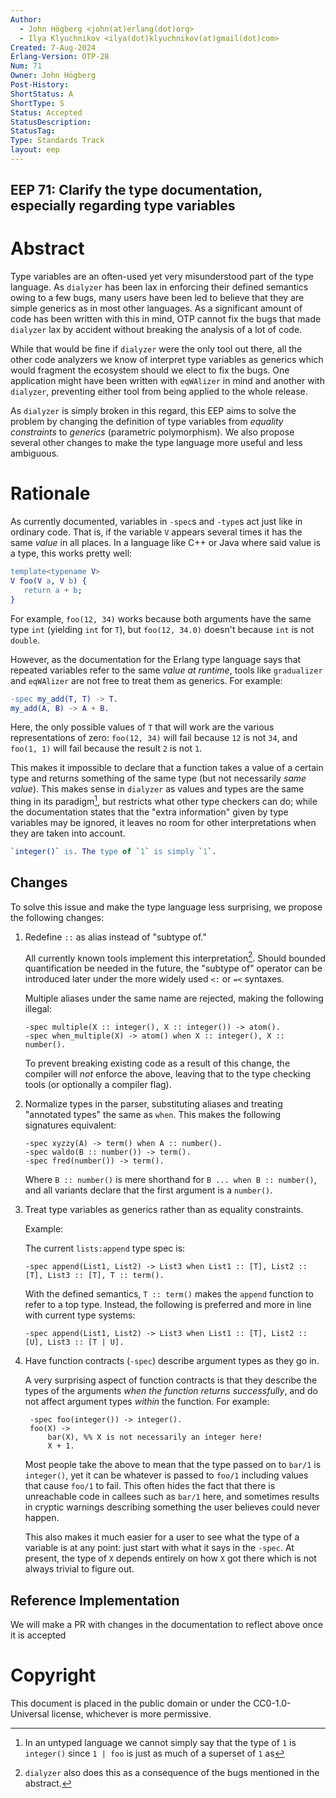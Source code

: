 ```yaml
---
Author:
  - John Högberg <john(at)erlang(dot)org>
  - Ilya Klyuchnikov <ilya(dot)klyuchnikov(at)gmail(dot)com>
Created: 7-Aug-2024
Erlang-Version: OTP-28
Num: 71
Owner: John Högberg
Post-History: 
ShortStatus: A
ShortType: S
Status: Accepted
StatusDescription: 
StatusTag: 
Type: Standards Track
layout: eep
---
```

EEP 71: Clarify the type documentation, especially regarding type variables
----

Abstract
========

Type variables are an often-used yet very misunderstood part of the type
language. As `dialyzer` has been lax in enforcing their defined semantics owing
to a few bugs, many users have been led to believe that they are simple generics
as in most other languages. As a significant amount of code has been written
with this in mind, OTP cannot fix the bugs that made `dialyzer` lax by accident
without breaking the analysis of a lot of code.

While that would be fine if `dialyzer` were the only tool out there, all the
other code analyzers we know of interpret type variables as generics which would
fragment the ecosystem should we elect to fix the bugs. One application might
have been written with `eqWAlizer` in mind and another with `dialyzer`,
preventing either tool from being applied to the whole release.

As `dialyzer` is simply broken in this regard, this EEP aims to solve the
problem by changing the definition of type variables from _equality constraints_
to _generics_ (parametric polymorphism). We also propose several other changes
to make the type language more useful and less ambiguous.

Rationale
=========

As currently documented, variables in `-spec`s and `-type`s act just like in
ordinary code. That is, if the variable `V` appears several times it has the
same _value_ in all places. In a language like C++ or Java where said value is a
type, this works pretty well:

```erlang
template<typename V>
V foo(V a, V b) {
   return a + b;
}
```

For example, `foo(12, 34)` works because both arguments have the same type `int`
(yielding `int` for `T`), but `foo(12, 34.0)` doesn't because `int` is not
`double`.

However, as the documentation for the Erlang type language says that repeated
variables refer to the same _value at runtime_, tools like `gradualizer` and
`eqWAlizer` are not free to treat them as generics. For example:

```erlang
-spec my_add(T, T) -> T.
my_add(A, B) -> A + B.
```

Here, the only possible values of `T` that will work are the various
representations of zero: `foo(12, 34)` will fail because `12` is not `34`, and
`foo(1, 1)` will fail because the result `2` is not `1`.

This makes it impossible to declare that a function takes a value of a certain
type and returns something of the same type (but not necessarily _same value_).
This makes sense in `dialyzer` as values and types are the same thing in its
paradigm[^1], but restricts what other type checkers can do; while the
documentation states that the "extra information" given by type variables may be
ignored, it leaves no room for other interpretations when they are taken into
account.

[^1]: In an untyped language we cannot simply say that the type of `1` is `integer()` since `1 | foo` is just as much of a superset of `1` as
```erlang
`integer()` is. The type of `1` is simply `1`.
```

Changes
----------------

To solve this issue and make the type language less surprising, we propose the
following changes:

1. Redefine `::` as alias instead of "subtype of."

   All currently known tools implement this interpretation[^2]. Should bounded
   quantification be needed in the future, the "subtype of" operator can be
   introduced later under the more widely used `<:` or `=<` syntaxes.

   Multiple aliases under the same name are rejected, making the following illegal:

       -spec multiple(X :: integer(), X :: integer()) -> atom().
       -spec when_multiple(X) -> atom() when X :: integer(), X :: number().

    To prevent breaking existing code as a result of this change, the compiler
    will _not_ enforce the above, leaving that to the type checking tools (or
    optionally a compiler flag).

2. Normalize types in the parser, substituting aliases and treating "annotated
   types" the same as `when`. This makes the following signatures equivalent:

       -spec xyzzy(A) -> term() when A :: number().
       -spec waldo(B :: number()) -> term().
       -spec fred(number()) -> term().

   Where `B :: number()` is mere shorthand for `B ... when B :: number()`, and
   all variants declare that the first argument is a `number()`.

3. Treat type variables as generics rather than as equality constraints.

   Example:

   The current `lists:append` type spec is:

       -spec append(List1, List2) -> List3 when List1 :: [T], List2 :: [T], List3 :: [T], T :: term().

   With the defined semantics, `T :: term()` makes the `append` function to
   refer to a top type. Instead, the following is preferred and more in line
   with current type systems:

       -spec append(List1, List2) -> List3 when List1 :: [T], List2 :: [U], List3 :: [T | U].

4. Have function contracts (`-spec`) describe argument types as they go in.

    A very surprising aspect of function contracts is that they describe the
    types of the arguments _when the function returns successfully_, and do not
    affect argument types _within_ the function. For example:

        -spec foo(integer()) -> integer().
        foo(X) ->
            bar(X), %% X is not necessarily an integer here!
            X + 1.

    Most people take the above to mean that the type passed on to `bar/1` is
    `integer()`, yet it can be whatever is passed to `foo/1` including values
    that cause `foo/1` to fail. This often hides the fact that there is
    unreachable code in callees such as `bar/1` here, and sometimes results in
    cryptic warnings describing something the user believes could never happen.

    This also makes it much easier for a user to see what the type of a variable
    is at any point: just start with what it says in the `-spec`. At present,
    the type of `X` depends entirely on how `X` got there which is not always
    trivial to figure out.

[^2]: `dialyzer` also does this as a consequence of the bugs mentioned in the abstract.

Reference Implementation
------------------------

We will make a PR with changes in the documentation to reflect
above once it is accepted

Copyright
=========

This document is placed in the public domain or under the CC0-1.0-Universal
license, whichever is more permissive.